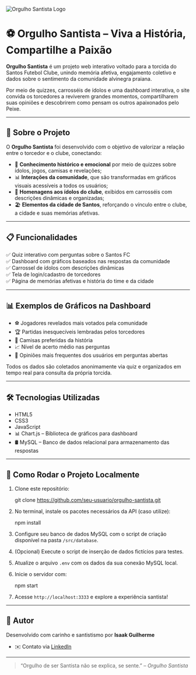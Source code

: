 ![Orgulho Santista Logo](web-data-viz-main/public/assets/icon/Santos.ico)

# ⚽ Orgulho Santista – Viva a História, Compartilhe a Paixão

**Orgulho Santista** é um projeto web interativo voltado para a torcida do Santos Futebol Clube, unindo memória afetiva, engajamento coletivo e dados sobre o sentimento da comunidade alvinegra praiana.

Por meio de quizzes, carrosséis de ídolos e uma dashboard interativa, o site convida os torcedores a reviverem grandes momentos, compartilharem suas opiniões e descobrirem como pensam os outros apaixonados pelo Peixe.

---

## 🧠 Sobre o Projeto

O **Orgulho Santista** foi desenvolvido com o objetivo de valorizar a relação entre o torcedor e o clube, conectando:

- 🧠 **Conhecimento histórico e emocional** por meio de quizzes sobre ídolos, jogos, camisas e revelações;
- 📊 **Interações da comunidade**, que são transformadas em gráficos visuais acessíveis a todos os usuários;
- 🌟 **Homenagens aos ídolos do clube**, exibidos em carrosséis com descrições dinâmicas e organizadas;
- 🏖️ **Elementos da cidade de Santos**, reforçando o vínculo entre o clube, a cidade e suas memórias afetivas.

---

## 📋 Funcionalidades

✅ Quiz interativo com perguntas sobre o Santos FC  
✅ Dashboard com gráficos baseados nas respostas da comunidade  
✅ Carrossel de ídolos com descrições dinâmicas  
✅ Tela de login/cadastro de torcedores  
✅ Página de memórias afetivas e história do time e da cidade  

---

## 📊 Exemplos de Gráficos na Dashboard

- ⚽ Jogadores revelados mais votados pela comunidade  
- 🏆 Partidas inesquecíveis lembradas pelos torcedores  
- 👕 Camisas preferidas da história  
- 📈 Nível de acerto médio nas perguntas  
- 💬 Opiniões mais frequentes dos usuários em perguntas abertas  

Todos os dados são coletados anonimamente via quiz e organizados em tempo real para consulta da própria torcida.

---

## 🛠️ Tecnologias Utilizadas

- HTML5  
- CSS3  
- JavaScript  
- 📊 Chart.js – Biblioteca de gráficos para dashboard  
- 🛢️ MySQL – Banco de dados relacional para armazenamento das respostas  

---

## 🚀 Como Rodar o Projeto Localmente

1. Clone este repositório:

   git clone https://github.com/seu-usuario/orgulho-santista.git

2. No terminal, instale os pacotes necessários da API (caso utilize):

   npm install

3. Configure seu banco de dados MySQL com o script de criação disponível na pasta `/src/database`.

4. (Opcional) Execute o script de inserção de dados fictícios para testes.

5. Atualize o arquivo `.env` com os dados da sua conexão MySQL local.

6. Inicie o servidor com:

   npm start

7. Acesse `http://localhost:3333` e explore a experiência santista!

---

## 👤 Autor

Desenvolvido com carinho e santistismo por **Isaak Guilherme**  
- ✉️ Contato via [LinkedIn](https://www.linkedin.com/in/isaak-guilherme-3762b6350/)

---

> “Orgulho de ser Santista não se explica, se sente.” – *Orgulho Santista*
